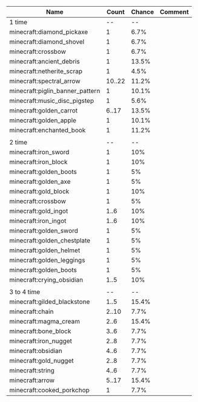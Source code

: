 | Name                            | Count  | Chance | Comment |
| ------------------------------- | ------ | ------ | ------- |
| 1 time                          |     -- |     -- |         |
| minecraft:diamond_pickaxe       |      1 |   6.7% |         |
| minecraft:diamond_shovel        |      1 |   6.7% |         |
| minecraft:crossbow              |      1 |   6.7% |         |
| minecraft:ancient_debris        |      1 |  13.5% |         |
| minecraft:netherite_scrap       |      1 |   4.5% |         |
| minecraft:spectral_arrow        | 10..22 |  11.2% |         |
| minecraft:piglin_banner_pattern |      1 |  10.1% |         |
| minecraft:music_disc_pigstep    |      1 |   5.6% |         |
| minecraft:golden_carrot         |  6..17 |  13.5% |         |
| minecraft:golden_apple          |      1 |  10.1% |         |
| minecraft:enchanted_book        |      1 |  11.2% |         |
|                                 |        |        |         |
| 2 time                          |     -- |     -- |         |
| minecraft:iron_sword            |      1 |    10% |         |
| minecraft:iron_block            |      1 |    10% |         |
| minecraft:golden_boots          |      1 |     5% |         |
| minecraft:golden_axe            |      1 |     5% |         |
| minecraft:gold_block            |      1 |    10% |         |
| minecraft:crossbow              |      1 |     5% |         |
| minecraft:gold_ingot            |   1..6 |    10% |         |
| minecraft:iron_ingot            |   1..6 |    10% |         |
| minecraft:golden_sword          |      1 |     5% |         |
| minecraft:golden_chestplate     |      1 |     5% |         |
| minecraft:golden_helmet         |      1 |     5% |         |
| minecraft:golden_leggings       |      1 |     5% |         |
| minecraft:golden_boots          |      1 |     5% |         |
| minecraft:crying_obsidian       |   1..5 |    10% |         |
|                                 |        |        |         |
| 3 to 4 time                     |     -- |     -- |         |
| minecraft:gilded_blackstone     |   1..5 |  15.4% |         |
| minecraft:chain                 |  2..10 |   7.7% |         |
| minecraft:magma_cream           |   2..6 |  15.4% |         |
| minecraft:bone_block            |   3..6 |   7.7% |         |
| minecraft:iron_nugget           |   2..8 |   7.7% |         |
| minecraft:obsidian              |   4..6 |   7.7% |         |
| minecraft:gold_nugget           |   2..8 |   7.7% |         |
| minecraft:string                |   4..6 |   7.7% |         |
| minecraft:arrow                 |  5..17 |  15.4% |         |
| minecraft:cooked_porkchop       |      1 |   7.7% |         |
